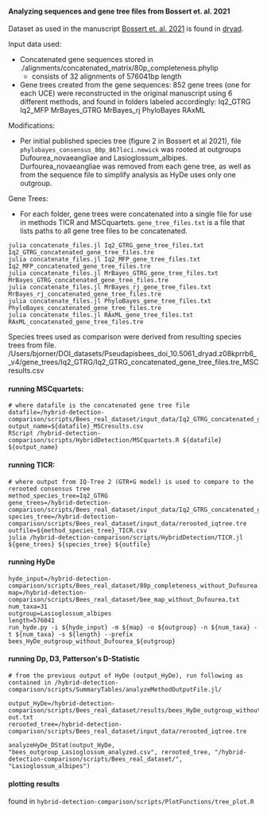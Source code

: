 #### Analyzing sequences and gene tree files from Bossert et. al. 2021

Dataset as used in the manuscript [Bossert et. al. 2021](https://academic.oup.com/sysbio/article-abstract/70/4/803/6050959?login=false) is found in [dryad](https://datadryad.org/stash/dataset/doi:10.5061/dryad.z08kprrb6).

Input data used:
 - Concatenated gene sequences stored in ./alignments/concatenated_matrix/80p_completeness.phylip
	- consists of 32 alignments of 576041bp length
 - Gene trees created from the gene sequences: 852 gene trees (one for each UCE) were reconstructed in the original manuscript using 6 different methods, and found in folders labeled accordingly:
Iq2_GTRG
Iq2_MFP
MrBayes_GTRG
MrBayes_rj
PhyloBayes
RAxML
 
Modifications: 

- Per initial published species tree (figure 2 in Bossert et al 2021), file `phylobayes_consensus_80p_867loci.newick` was rooted at outgroups Dufourea_novaeangliae and Lasioglossum_albipes. Durfourea_novaeangliae was removed from each gene tree, as well as from the sequence file to simplify analysis as HyDe uses only one outgroup.

Gene Trees:

- For each folder, gene trees were concatenated into a single file for use in methods TICR and MSCquartets. `gene_tree_files.txt` is a file that lists paths to all gene tree files to be concatenated.

```
julia concatenate_files.jl Iq2_GTRG_gene_tree_files.txt Iq2_GTRG_concatenated_gene_tree_files.tre 
julia concatenate_files.jl Iq2_MFP_gene_tree_files.txt Iq2_MFP_concatenated_gene_tree_files.tre 
julia concatenate_files.jl MrBayes_GTRG_gene_tree_files.txt MrBayes_GTRG_concatenated_gene_tree_files.tre 
julia concatenate_files.jl MrBayes_rj_gene_tree_files.txt MrBayes_rj_concatenated_gene_tree_files.tre 
julia concatenate_files.jl PhyloBayes_gene_tree_files.txt PhyloBayes_concatenated_gene_tree_files.tre 
julia concatenate_files.jl RAxML_gene_tree_files.txt RAxML_concatenated_gene_tree_files.tre 
```

Species trees used as comparison were derived from resulting species trees
from file.
/Users/bjorner/DOI_datasets/Pseudapisbees_doi_10.5061_dryad.z08kprrb6__v4/gene_trees/Iq2_GTRG/Iq2_GTRG_concatenated_gene_tree_files.tre_MSCresults.csv


#### running MSCquartets:
```
# where datafile is the concatenated gene tree file
datafile=/hybrid-detection-comparison/scripts/Bees_real_dataset/input_data/Iq2_GTRG_concatenated_gene_tree_files.tre
output_name=${datafile}_MSCresults.csv
RScript /hybrid-detection-comparison/scripts/HybridDetection/MSCquartets.R ${datafile} ${output_name}
```

#### running TICR:
```
# where output from IQ-Tree 2 (GTR+G model) is used to compare to the rerooted consensus tree
method_species_tree=Iq2_GTRG
gene_trees=/hybrid-detection-comparison/scripts/Bees_real_dataset/input_data/Iq2_GTRG_concatenated_gene_tree_files.tre
species_tree=/hybrid-detection-comparison/scripts/Bees_real_dataset/input_data/rerooted_iqtree.tre
outfile=${method_species_tree}_TICR.csv
julia /hybrid-detection-comparison/scripts/HybridDetection/TICR.jl ${gene_trees} ${species_tree} ${outfile}

```
#### running HyDe

```
hyde_input=/hybrid-detection-comparison/scripts/Bees_real_dataset/80p_completeness_without_Dufourea.phylip
map=/hybrid-detection-comparison/scripts/Bees_real_dataset/bee_map_without_Dufourea.txt
num_taxa=31
outgroup=Lasioglossum_albipes
length=576041
run_hyde.py -i ${hyde_input} -m ${map} -o ${outgroup} -n ${num_taxa} -t ${num_taxa} -s ${length} --prefix bees_HyDe_outgroup_without_Dufourea_${outgroup}
```

#### running Dp, D3, Patterson's D-Statistic

```
# from the previous output of HyDe (output_HyDe), run following as contained in /hybrid-detection-comparison/scripts/SummaryTables/analyzeMethodOutputFile.jl/

output_HyDe=/hybrid-detection-comparison/scripts/Bees_real_dataset/results/bees_HyDe_outgroup_without_Dufourea_Lasioglossum_albipes-out.txt
rerooted_tree=/hybrid-detection-comparison/scripts/Bees_real_dataset/input_data/rerooted_iqtree.tre

analyzeHyDe_DStat(output_HyDe, "bees_outgroup_Lasioglossum_analyzed.csv", rerooted_tree, "/hybrid-detection-comparison/scripts/Bees_real_dataset/", "Lasioglossum_albipes") 
```

#### plotting results
found in `hybrid-detection-comparison/scripts/PlotFunctions/tree_plot.R`